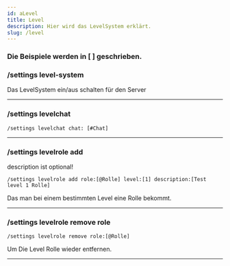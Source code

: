 ```yaml
---
id: aLevel
title: Level
description: Hier wird das LevelSystem erklärt.
slug: /level
---
```


<h3> Die Beispiele werden in [ ] geschrieben.</h3>


### /settings level-system

Das LevelSystem ein/aus schalten für den Server

________________________

### /settings levelchat

```
/settings levelchat chat: [#Chat]
```

________________________


### /settings levelrole add

description ist optional!

```
/settings levelrole add role:[@Rolle] level:[1] description:[Test level 1 Rolle]
```

Das man bei einem bestimmten Level eine Rolle bekommt.

________________________

### /settings levelrole remove role

```
/settings levelrole remove role:[@Rolle]
```
Um Die Level Rolle wieder entfernen.

________________________
